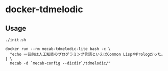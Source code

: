 # docker-tdmelodic

## Usage

```
./init.sh

docker run --rm mecab-tdmelodic-lite bash -c \
  "echo 一昔前は人工知能のプログラミング言語といえばCommon LispやPrologだった。 | \
  mecab -d `mecab-config --dicdir`/tdmelodic/"

```
